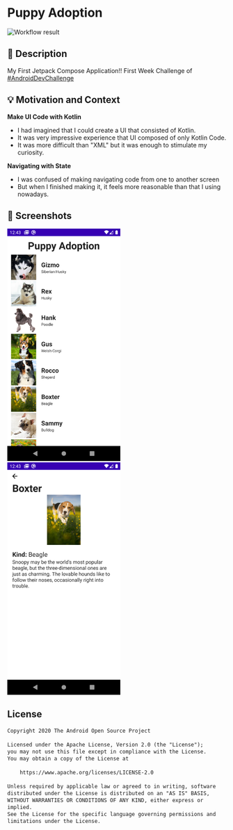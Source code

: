 # Puppy Adoption

<!--- Replace <OWNER> with your Github Username and <REPOSITORY> with the name of your repository. -->
<!--- You can find both of these in the url bar when you open your repository in github. -->
![Workflow result](https://github.com/l2hyunwoo/l2hyunwoo-compose-puppies/workflows/Check/badge.svg)


## :scroll: Description
My First Jetpack Compose Application!!
First Week Challenge of [#AndroidDevChallenge](https://developer.android.com/dev-challenge)

## :bulb: Motivation and Context
<!--- Optionally point readers to interesting parts of your submission. -->
<!--- What are you especially proud of? -->
**Make UI Code with Kotlin**
- I had imagined that I could create a UI that consisted of Kotlin.
- It was very impressive experience that UI composed of only Kotlin Code.
- It was more difficult than "XML" but it was enough to stimulate my curiosity.


**Navigating with State**
- I was confused of making navigating code from one to another screen
- But when I finished making it, it feels more reasonable than that I using nowadays.

## :camera_flash: Screenshots
<!-- You can add more screenshots here if you like -->
<img src="/results/screenshot_1.png" width="260">&emsp;<img src="/results/screenshot_2.png" width="260">

## License
```
Copyright 2020 The Android Open Source Project

Licensed under the Apache License, Version 2.0 (the "License");
you may not use this file except in compliance with the License.
You may obtain a copy of the License at

    https://www.apache.org/licenses/LICENSE-2.0

Unless required by applicable law or agreed to in writing, software
distributed under the License is distributed on an "AS IS" BASIS,
WITHOUT WARRANTIES OR CONDITIONS OF ANY KIND, either express or implied.
See the License for the specific language governing permissions and
limitations under the License.
```